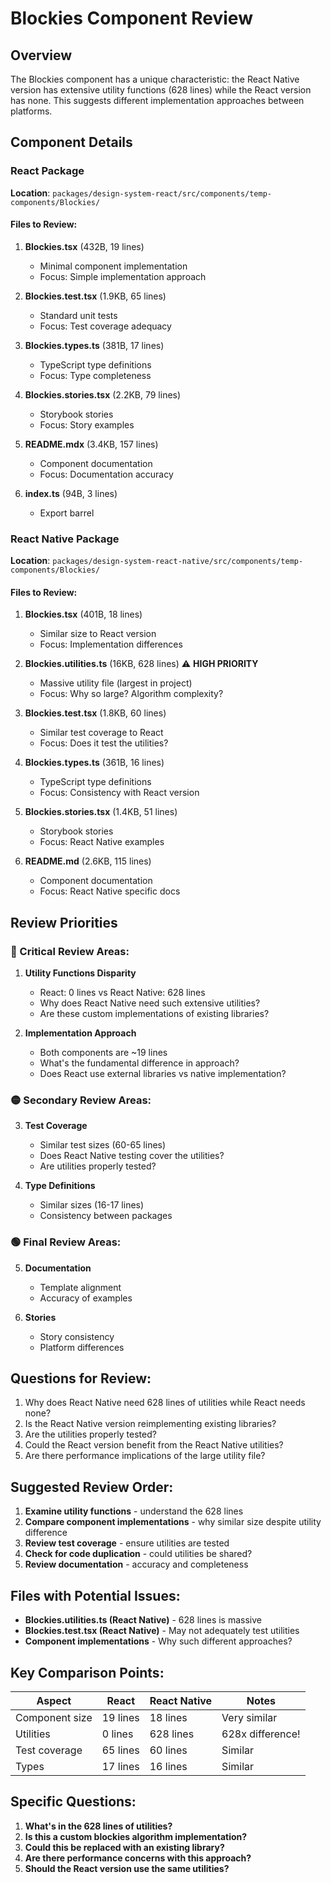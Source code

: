 # Blockies Component Review

## Overview
The Blockies component has a unique characteristic: the React Native version has extensive utility functions (628 lines) while the React version has none. This suggests different implementation approaches between platforms.

## Component Details

### React Package
**Location**: `packages/design-system-react/src/components/temp-components/Blockies/`

#### Files to Review:
1. **Blockies.tsx** (432B, 19 lines)
   - Minimal component implementation
   - Focus: Simple implementation approach

2. **Blockies.test.tsx** (1.9KB, 65 lines)
   - Standard unit tests
   - Focus: Test coverage adequacy

3. **Blockies.types.ts** (381B, 17 lines)
   - TypeScript type definitions
   - Focus: Type completeness

4. **Blockies.stories.tsx** (2.2KB, 79 lines)
   - Storybook stories
   - Focus: Story examples

5. **README.mdx** (3.4KB, 157 lines)
   - Component documentation
   - Focus: Documentation accuracy

6. **index.ts** (94B, 3 lines)
   - Export barrel

### React Native Package
**Location**: `packages/design-system-react-native/src/components/temp-components/Blockies/`

#### Files to Review:
1. **Blockies.tsx** (401B, 18 lines)
   - Similar size to React version
   - Focus: Implementation differences

2. **Blockies.utilities.ts** (16KB, 628 lines) ⚠️ **HIGH PRIORITY**
   - Massive utility file (largest in project)
   - Focus: Why so large? Algorithm complexity?

3. **Blockies.test.tsx** (1.8KB, 60 lines)
   - Similar test coverage to React
   - Focus: Does it test the utilities?

4. **Blockies.types.ts** (361B, 16 lines)
   - TypeScript type definitions
   - Focus: Consistency with React version

5. **Blockies.stories.tsx** (1.4KB, 51 lines)
   - Storybook stories
   - Focus: React Native examples

6. **README.md** (2.6KB, 115 lines)
   - Component documentation
   - Focus: React Native specific docs

## Review Priorities

### 🔴 Critical Review Areas:
1. **Utility Functions Disparity**
   - React: 0 lines vs React Native: 628 lines
   - Why does React Native need such extensive utilities?
   - Are these custom implementations of existing libraries?

2. **Implementation Approach**
   - Both components are ~19 lines
   - What's the fundamental difference in approach?
   - Does React use external libraries vs native implementation?

### 🟡 Secondary Review Areas:
3. **Test Coverage**
   - Similar test sizes (60-65 lines)
   - Does React Native testing cover the utilities?
   - Are utilities properly tested?

4. **Type Definitions**
   - Similar sizes (16-17 lines)
   - Consistency between packages

### 🟢 Final Review Areas:
5. **Documentation**
   - Template alignment
   - Accuracy of examples

6. **Stories**
   - Story consistency
   - Platform differences

## Questions for Review:
1. Why does React Native need 628 lines of utilities while React needs none?
2. Is the React Native version reimplementing existing libraries?
3. Are the utilities properly tested?
4. Could the React version benefit from the React Native utilities?
5. Are there performance implications of the large utility file?

## Suggested Review Order:
1. **Examine utility functions** - understand the 628 lines
2. **Compare component implementations** - why similar size despite utility difference
3. **Review test coverage** - ensure utilities are tested
4. **Check for code duplication** - could utilities be shared?
5. **Review documentation** - accuracy and completeness

## Files with Potential Issues:
- **Blockies.utilities.ts (React Native)** - 628 lines is massive
- **Blockies.test.tsx (React Native)** - May not adequately test utilities
- **Component implementations** - Why such different approaches?

## Key Comparison Points:
| Aspect | React | React Native | Notes |
|--------|-------|--------------|-------|
| Component size | 19 lines | 18 lines | Very similar |
| Utilities | 0 lines | 628 lines | 628x difference! |
| Test coverage | 65 lines | 60 lines | Similar |
| Types | 17 lines | 16 lines | Similar |

## Specific Questions:
1. **What's in the 628 lines of utilities?**
2. **Is this a custom blockies algorithm implementation?**
3. **Could this be replaced with an existing library?**
4. **Are there performance concerns with this approach?**
5. **Should the React version use the same utilities?**
